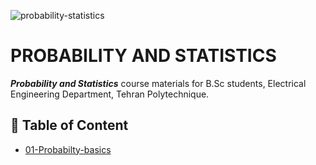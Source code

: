 ![probability-statistics](https://socialify.git.ci/hamedzeinalzadeh/probability-statistics/image?descriptionEditable=&font=KoHo&forks=1&logo=https%3A%2F%2Fb.kisscc0.com%2F20180705%2Fbhw%2Fkisscc0-mathematical-statistics-chart-probability-and-stat-graphics-rounded-5b3e6a4688e664.3627713815308170945608.png&name=1&owner=1&pattern=Circuit%20Board&stargazers=1&theme=Light)

# PROBABILITY AND STATISTICS
***Probability and Statistics*** course materials for B.Sc students, Electrical Engineering Department, Tehran Polytechnique.

## :bookmark_tabs: Table of Content
- [01-Probabilty-basics](01-Probabilty-basics)
